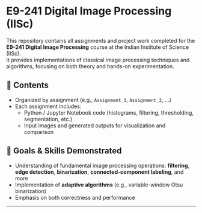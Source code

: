 # E9-241 Digital Image Processing (IISc)

This repository contains all assignments and project work completed for the **E9-241 Digital Image Processing** course at the Indian Institute of Science (IISc).  
It provides implementations of classical image processing techniques and algorithms, focusing on both theory and hands-on experimentation.

## 📂 Contents
- Organized by assignment (e.g., `Assignment_1`, `Assignment_2`, …)
- Each assignment includes:
  - Python / Jupyter Notebook code (histograms, filtering, thresholding, segmentation, etc.)
  - Input images and generated outputs for visualization and comparison

## 🎯 Goals & Skills Demonstrated
- Understanding of fundamental image processing operations: **filtering**, **edge detection**, **binarization**, **connected-component labeling**, and more
- Implementation of **adaptive algorithms** (e.g., variable-window Otsu binarization)
- Emphasis on both correctness and performance 

---
